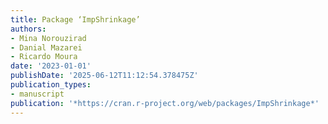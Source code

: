 ```yaml
---
title: Package ‘ImpShrinkage’
authors:
- Mina Norouzirad
- Danial Mazarei
- Ricardo Moura
date: '2023-01-01'
publishDate: '2025-06-12T11:12:54.378475Z'
publication_types:
- manuscript
publication: '*https://cran.r-project.org/web/packages/ImpShrinkage*'
---
```

